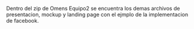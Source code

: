 Dentro del zip de Omens Equipo2 se encuentra los demas archivos de presentacion, mockup y landing page con el ejmplo de la implementacion de facebook.
